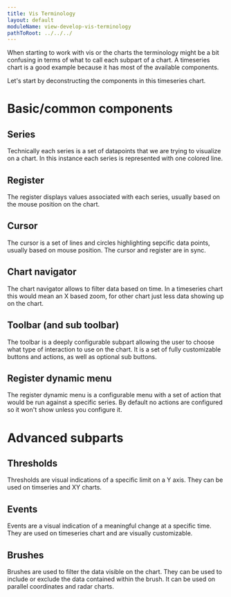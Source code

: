 ```yaml
---
title: Vis Terminology
layout: default
moduleName: view-develop-vis-terminology
pathToRoot: ../../../
---
```


When starting to work with vis or the charts the terminology might be a bit confusing in terms of what to call each subpart of a chart. A timeseries chart is a good example because it has most of the available components.

Let's start by deconstructing the components in this timeseries chart.

<catalog-picture img-src="../../pages/develop/vis/vis-resources/TS_basic" img-alt="Simple Timeseries" style="border:none;" caption="Simple Timeseries Chart">
</catalog-picture>



# Basic/common components


## Series
Technically each series is a set of datapoints that we are trying to visualize on a chart. In this instance each series is represented with one colored line.
<catalog-picture img-src="../../pages/develop/vis/vis-resources/series" img-alt="series subpart" style="border:none;"></catalog-picture>

## Register
The register displays values associated with each series, usually based on the mouse position on the chart.
<catalog-picture img-src="../../pages/develop/vis/vis-resources/register" img-alt="register subpart" style="border:none;"></catalog-picture>

## Cursor
The cursor is a set of lines and circles highlighting sepcific data points, usually based on mouse position. The cursor and register are in sync.
<catalog-picture img-src="../../pages/develop/vis/vis-resources/cursor" img-alt="cursor subpart" style="border:none;"></catalog-picture>

## Chart navigator
The chart navigator allows to filter data based on time. In a timeseries chart this would mean an X based zoom, for other chart just less data showing up on the chart.
<catalog-picture img-src="../../pages/develop/vis/vis-resources/chart_navigator" img-alt="chart_navigator subpart" style="border:none;"></catalog-picture>

## Toolbar (and sub toolbar)
The toolbar is a deeply configurable subpart allowing the user to choose what type of interaction to use on the chart. It is a set of fully customizable buttons and actions, as well as optional sub buttons.
<catalog-picture img-src="../../pages/develop/vis/vis-resources/toolbar" img-alt="toolbar subpart" style="border:none;"></catalog-picture>

## Register dynamic menu
The register dynamic menu is a configurable menu with a set of action that would be run against a specific series. By default no actions are configured so it won't show unless you configure it.
<catalog-picture img-src="../../pages/develop/vis/vis-resources/dynamic_menus" img-alt="dynamic_menus subpart" style="border:none;"></catalog-picture>



# Advanced subparts

## Thresholds
Thresholds are visual indications of a specific limit on a Y axis. They can be used on timseries and XY charts.
<catalog-picture img-src="../../pages/develop/vis/vis-resources/thresholds" img-alt="thresholds subpart" style="border:none;"></catalog-picture>

## Events
Events are a visual indication of a meaningful change at a specific time. They are used on timeseries chart and are visually customizable.
<catalog-picture img-src="../../pages/develop/vis/vis-resources/event" img-alt="events subpart" style="border:none;"></catalog-picture>

## Brushes
Brushes are used to filter the data visible on the chart. They can be used to include or exclude the data contained within the brush. It can be used on parallel coordinates and radar charts.
<catalog-picture img-src="../../pages/develop/vis/vis-resources/brushes" img-alt="brushes subpart" style="border:none;"></catalog-picture>

